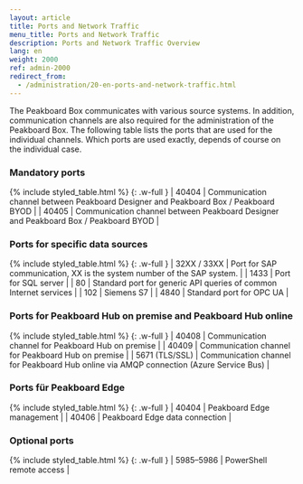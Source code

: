 ```yaml
---
layout: article
title: Ports and Network Traffic
menu_title: Ports and Network Traffic
description: Ports and Network Traffic Overview
lang: en
weight: 2000
ref: admin-2000
redirect_from:
  - /administration/20-en-ports-and-network-traffic.html
---
```


The Peakboard Box communicates with various source systems.
In addition, communication channels are also required for the administration of the Peakboard Box.
The following table lists the ports that are used for the individual channels.
Which ports are used exactly, depends of course on the individual case.

### Mandatory ports

{% include styled_table.html %}
{: .w-full }
| 40404       | Communication channel between Peakboard Designer and Peakboard Box / Peakboard BYOD |
| 40405       | Communication channel between Peakboard Designer and Peakboard Box / Peakboard BYOD |

### Ports for specific data sources

{% include styled_table.html %}
{: .w-full }
| 32XX / 33XX | Port for SAP communication, XX is the system number of the SAP system. |
| 1433        |	Port for SQL server |
| 80          |	Standard port for generic API queries of common Internet services |
| 102         |	Siemens S7 |
| 4840        |	Standard port for OPC UA |

### Ports for Peakboard Hub on premise and Peakboard Hub online

{% include styled_table.html %}
{: .w-full }
| 40408       |	Communication channel for Peakboard Hub on premise |
| 40409       |	Communication channel for Peakboard Hub on premise |
| 5671 (TLS/SSL)       |	Communication channel for Peakboard Hub online via AMQP connection (Azure Service Bus) |

### Ports für Peakboard Edge

{% include styled_table.html %}
{: .w-full }
| 40404       |	Peakboard Edge management |
| 40406       |	Peakboard Edge data connection |

### Optional ports

{% include styled_table.html %}
{: .w-full }
| 5985–5986   |	PowerShell remote access |
